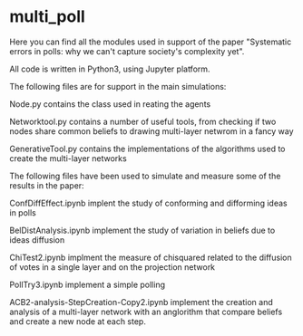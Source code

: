 # multi_poll
Here you can find all the modules used in support of the paper "Systematic errors in polls: why we can't capture society's complexity yet".

All code is written in Python3, using Jupyter platform.

The following files are for support in the main simulations:

Node.py contains the class used in reating the agents

Networktool.py contains a number of useful tools, from checking if two nodes share common beliefs to drawing multi-layer netwrom in a fancy way

GenerativeTool.py contains the implementations of the algorithms used to create the multi-layer networks

The following files have been used to simulate and measure some of the results in the paper:

ConfDiffEffect.ipynb implent the study of conforming and difforming ideas in polls

BelDistAnalysis.ipynb implement the study of variation in beliefs due to ideas diffusion

ChiTest2.ipynb implment the measure of chisquared related to the diffusion of votes in a single layer and on the projection network

PollTry3.ipynb implement a simple polling 

ACB2-analysis-StepCreation-Copy2.ipynb implement the creation and analysis of a multi-layer network with an anglorithm that compare beliefs and create a new node at each step.

